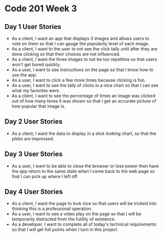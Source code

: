 # Code 201 Week 3

## Day 1 User Stories

* As a client, I want an app that displays 3 images and allows users to vote on them so that I can gauge the popularity level of each image.
* As a client, I want to the user to not see the click tally until after they are done clicking so that their choices are not influenced.
* As a client, I want the three images to not be too repetitive so that users won't get bored quickly.
* As a user, I want to see instructions on the page so that I know how to use the app.
* As a user, I want to click a few more times because clicking is fun.
* As a user, I want to see the tally of clicks in a nice chart so that I can see what my favorites were.
* As a client, I want to see the percentage of times an image was clicked out of how many times it was shown so that I get an accurate picture of how popular that image is.

## Day 2 User Stories

* As a client, I want the data to display in a slick looking chart, so that the plebs are impressed.

## Day 3 User Stories

* As a user, I want to be able to close the browser or lose power then have the app return to the same state when I come back to the web page so that I can pick up where I left off.

## Day 4 User Stories

* As a client, I want the page to look nice so that users will be tricked into thinking this is a professional operation.
* As a user, I want to see a video play on the page so that I will be temporarily distracted from the futility of existence.
* As a developer, I want to complete all of today's technical requirements so that I will get full points when I turn in this project.
